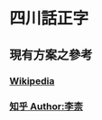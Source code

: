 # 四川話正字
## 現有方案之參考
### [Wikipedia](https://zh.wikipedia.org/wiki/%E5%9B%9B%E5%B7%9D%E6%96%B9%E8%A8%80%E5%AD%97)
### [知乎 Author:李柰](https://zhuanlan.zhihu.com/p/34571432)
